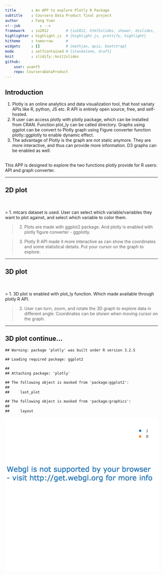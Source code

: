 ```yaml
---
title       : An APP to explore Plotly R Package
subtitle    : Coursera Data Product final project
author      : Fang Yuan
<!--job         : -->
framework   : io2012        # {io2012, html5slides, shower, dzslides, ...}
highlighter : highlight.js  # {highlight.js, prettify, highlight}
hitheme     : tomorrow      # 
widgets     : []            # {mathjax, quiz, bootstrap}
mode        : selfcontained # {standalone, draft}
knit        : slidify::knit2slides
github:
    user: yuanf5
    repo: CourseraDataProduct
---
```

    
## Introduction
1. Plotly is an online analytics and data visualization tool, that host variaty APIs like R, python, JS etc. R API is entirely open source, free, and self-hosted. 
2. R user can access plotly with plotly package, which can be installed from CRAN. Function plot_ly can be called directory. Graphs using ggplot can be convert to Plotly graph using Figure converter function plotly::ggplotly to enable dynamic effect.
3. The advantage of Plotly is the graph are not static anymore. They are more interactive, and thus can provide more information. D3 graphs can be enabled as well.
<br>
This APP is designed to explore the two functions plotly provide for R users: API and graph converter. 

---
    
## 2D plot
<br>
<br>
> 1. mtcars dataset is used. User can select which variable/variables they want to plot against, and select which variable to color them. 

> 2. Plots are made with ggplot2 package. And plotly is enabled with plotly figure converter - ggplotly.

> 3. Plotly R API made it more interactive as can show the coordinates and some statistical details. Put your cursor on the graph to explore.

---
    
## 3D plot
<br>
<br>
> 1. 3D plot is enabled with plot_ly function. Which made available through plotly R API. 

> 2. User can turn, zoom, and rotate the 3D graph to explore data in different angle. Coordinates can be shown when moving cursor on the graph.

---
    
## 3D plot continue...

```
## Warning: package 'plotly' was built under R version 3.2.5
```

```
## Loading required package: ggplot2
```

```
## 
## Attaching package: 'plotly'
```

```
## The following object is masked from 'package:ggplot2':
## 
##     last_plot
```

```
## The following object is masked from 'package:graphics':
## 
##     layout
```

![plot of chunk unnamed-chunk-1](assets/fig/unnamed-chunk-1-1.png)




